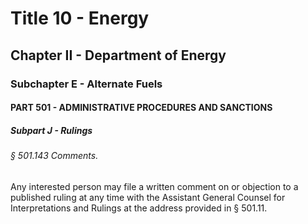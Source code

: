 
# Title 10 - Energy
## Chapter II - Department of Energy
### Subchapter E - Alternate Fuels
#### PART 501 - ADMINISTRATIVE PROCEDURES AND SANCTIONS
##### Subpart J - Rulings
###### § 501.143 Comments.

Any interested person may file a written comment on or objection to a published ruling at any time with the Assistant General Counsel for Interpretations and Rulings at the address provided in § 501.11.
